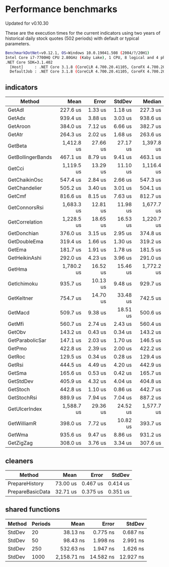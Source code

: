 # Performance benchmarks

Updated for v0.10.30

These are the execution times for the current indicators using two years of historical daily stock quotes (502 periods) with default or typical parameters.

``` bash
BenchmarkDotNet=v0.12.1, OS=Windows 10.0.19041.508 (2004/?/20H1)
Intel Core i7-7700HQ CPU 2.80GHz (Kaby Lake), 1 CPU, 8 logical and 4 physical cores
.NET Core SDK=3.1.402
  [Host]     : .NET Core 3.1.8 (CoreCLR 4.700.20.41105, CoreFX 4.700.20.41903), X64 RyuJIT
  DefaultJob : .NET Core 3.1.8 (CoreCLR 4.700.20.41105, CoreFX 4.700.20.41903), X64 RyuJIT
```

## indicators

|            Method |       Mean |    Error |   StdDev |     Median |
|------------------ |-----------:|---------:|---------:|-----------:|
|            GetAdl |   227.6 us |  1.33 us |  1.18 us |   227.3 us |
|            GetAdx |   939.4 us |  3.88 us |  3.03 us |   938.6 us |
|          GetAroon |   384.0 us |  7.12 us |  6.66 us |   382.7 us |
|            GetAtr |   264.3 us |  2.02 us |  1.68 us |   263.6 us |
|           GetBeta | 1,412.8 us | 27.66 us | 27.17 us | 1,397.8 us |
| GetBollingerBands |   467.1 us |  8.79 us |  9.41 us |   463.1 us |
|            GetCci | 1,119.5 us | 13.29 us | 11.10 us | 1,116.4 us |
|     GetChaikinOsc |   547.4 us |  2.84 us |  2.66 us |   547.3 us |
|     GetChandelier |   505.2 us |  3.40 us |  3.01 us |   504.1 us |
|            GetCmf |   816.6 us |  8.15 us |  7.63 us |   812.7 us |
|     GetConnorsRsi | 1,683.3 us | 12.81 us | 11.98 us | 1,677.7 us |
|    GetCorrelation | 1,228.5 us | 18.65 us | 16.53 us | 1,220.7 us |
|       GetDonchian |   376.0 us |  3.15 us |  2.95 us |   374.8 us |
|      GetDoubleEma |   319.4 us |  1.66 us |  1.30 us |   319.2 us |
|            GetEma |   181.7 us |  1.91 us |  1.78 us |   181.5 us |
|     GetHeikinAshi |   292.0 us |  4.23 us |  3.96 us |   291.0 us |
|            GetHma | 1,780.2 us | 16.52 us | 15.46 us | 1,772.2 us |
|       GetIchimoku |   935.7 us | 10.13 us |  9.48 us |   929.7 us |
|        GetKeltner |   754.7 us | 14.70 us | 33.48 us |   742.5 us |
|           GetMacd |   509.7 us |  9.38 us | 18.51 us |   500.6 us |
|            GetMfi |   560.7 us |  2.74 us |  2.43 us |   560.4 us |
|            GetObv |   143.2 us |  0.43 us |  0.34 us |   143.2 us |
|   GetParabolicSar |   147.1 us |  2.03 us |  1.70 us |   146.5 us |
|            GetPmo |   422.8 us |  2.39 us |  2.00 us |   422.2 us |
|            GetRoc |   129.5 us |  0.34 us |  0.28 us |   129.4 us |
|            GetRsi |   444.5 us |  4.49 us |  4.20 us |   442.9 us |
|            GetSma |   165.6 us |  0.53 us |  0.42 us |   165.7 us |
|         GetStdDev |   405.9 us |  4.32 us |  4.04 us |   404.8 us |
|          GetStoch |   442.8 us |  1.10 us |  0.86 us |   442.7 us |
|       GetStochRsi |   889.9 us |  7.94 us |  7.04 us |   887.2 us |
|     GetUlcerIndex | 1,588.7 us | 29.36 us | 24.52 us | 1,577.7 us |
|       GetWilliamR |   398.0 us |  7.72 us | 10.82 us |   393.7 us |
|            GetWma |   935.6 us |  9.47 us |  8.86 us |   931.2 us |
|         GetZigZag |   308.0 us |  3.76 us |  3.34 us |   307.6 us |

## cleaners

|           Method |     Mean |    Error |   StdDev |
|----------------- |---------:|---------:|---------:|
|   PrepareHistory | 73.00 us | 0.467 us | 0.414 us |
| PrepareBasicData | 32.71 us | 0.375 us | 0.351 us |

## shared functions

| Method | Periods |        Mean |     Error |    StdDev |
|------- |-------- |------------:|----------:|----------:|
| StdDev |      20 |    38.13 ns |  0.775 ns |  0.687 ns |
| StdDev |      50 |    98.43 ns |  1.998 ns |  2.991 ns |
| StdDev |     250 |   532.63 ns |  1.947 ns |  1.626 ns |
| StdDev |    1000 | 2,158.71 ns | 14.582 ns | 12.927 ns |
